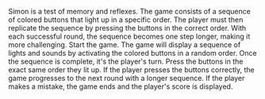 Simon is a test of memory and reflexes. The game consists of a sequence of colored buttons that light up in a specific order. The player must then replicate the sequence by pressing the buttons in the correct order. With each successful round, the sequence becomes one step longer, making it more challenging.
Start the game.
The game will display a sequence of lights and sounds by activating the colored buttons in a random order.
Once the sequence is complete, it's the player's turn. Press the buttons in the exact same order they lit up.
If the player presses the buttons correctly, the game progresses to the next round with a longer sequence.
If the player makes a mistake, the game ends and the player's score is displayed.
